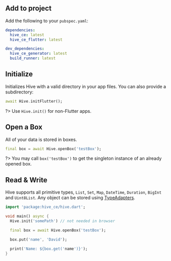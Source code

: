 ## Add to project

Add the following to your `pubspec.yaml`:

```yaml
dependencies:
  hive_ce: latest
  hive_ce_flutter: latest

dev_dependencies:
  hive_ce_generator: latest
  build_runner: latest
```

## Initialize

Initializes Hive with a valid directory in your app files. You can also provide a subdirectory:

```dart
await Hive.initFlutter();
```

?> Use `Hive.init()` for non-Flutter apps.

## Open a Box

All of your data is stored in boxes.

```dart
final box = await Hive.openBox('testBox');
```

?> You may call `box('testBox')` to get the singleton instance of an already opened box.

## Read & Write

Hive supports all primitive types, `List`, `Set`, `Map`, `DateTime`, `Duration`, `BigInt` and `Uint8List`. Any object can be stored using [TypeAdapters](custom-objects/generate_adapter.md).

```dart
import 'package:hive_ce/hive.dart';

void main() async {
  Hive.init('somePath') // not needed in browser

  final box = await Hive.openBox('testBox');

  box.put('name', 'David');

  print('Name: ${box.get('name')}');
}
```
